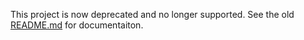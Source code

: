 This project is now deprecated and no longer supported.  See the old [README.md](old_README.md) for documentaiton.

